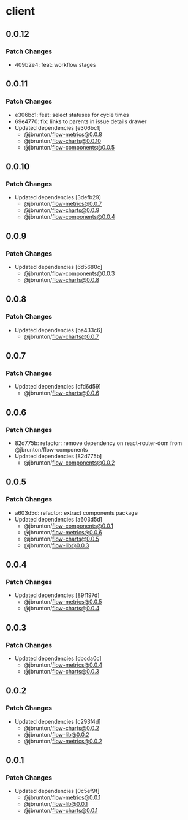 # client

## 0.0.12

### Patch Changes

- 409b2e4: feat: workflow stages

## 0.0.11

### Patch Changes

- e306bc1: feat: select statuses for cycle times
- 69e4770: fix: links to parents in issue details drawer
- Updated dependencies [e306bc1]
  - @jbrunton/flow-metrics@0.0.8
  - @jbrunton/flow-charts@0.0.10
  - @jbrunton/flow-components@0.0.5

## 0.0.10

### Patch Changes

- Updated dependencies [3defb29]
  - @jbrunton/flow-metrics@0.0.7
  - @jbrunton/flow-charts@0.0.9
  - @jbrunton/flow-components@0.0.4

## 0.0.9

### Patch Changes

- Updated dependencies [6d5680c]
  - @jbrunton/flow-components@0.0.3
  - @jbrunton/flow-charts@0.0.8

## 0.0.8

### Patch Changes

- Updated dependencies [ba433c6]
  - @jbrunton/flow-charts@0.0.7

## 0.0.7

### Patch Changes

- Updated dependencies [dfd6d59]
  - @jbrunton/flow-charts@0.0.6

## 0.0.6

### Patch Changes

- 82d775b: refactor: remove dependency on react-router-dom from @jbrunton/flow-components
- Updated dependencies [82d775b]
  - @jbrunton/flow-components@0.0.2

## 0.0.5

### Patch Changes

- a603d5d: refactor: extract components package
- Updated dependencies [a603d5d]
  - @jbrunton/flow-components@0.0.1
  - @jbrunton/flow-metrics@0.0.6
  - @jbrunton/flow-charts@0.0.5
  - @jbrunton/flow-lib@0.0.3

## 0.0.4

### Patch Changes

- Updated dependencies [89f197d]
  - @jbrunton/flow-metrics@0.0.5
  - @jbrunton/flow-charts@0.0.4

## 0.0.3

### Patch Changes

- Updated dependencies [cbcda0c]
  - @jbrunton/flow-metrics@0.0.4
  - @jbrunton/flow-charts@0.0.3

## 0.0.2

### Patch Changes

- Updated dependencies [c293f4d]
  - @jbrunton/flow-charts@0.0.2
  - @jbrunton/flow-lib@0.0.2
  - @jbrunton/flow-metrics@0.0.2

## 0.0.1

### Patch Changes

- Updated dependencies [0c5ef9f]
  - @jbrunton/flow-metrics@0.0.1
  - @jbrunton/flow-lib@0.0.1
  - @jbrunton/flow-charts@0.0.1
